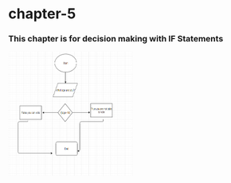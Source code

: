 # chapter-5
<h3> This chapter is for decision making with IF Statements</h3>
<img src = "AgeProgram.PNG" height = "250" width = "250" alt ="flow chart for age program">
